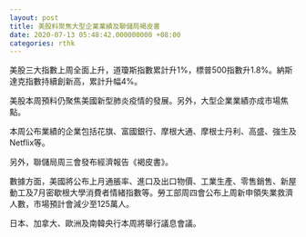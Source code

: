 ```yaml
---
layout: post
title: 美股料聚焦大型企業業績及聯儲局褐皮書
date: 2020-07-13 05:48:42.000000000 +08:00
categories: rthk
---
```


美股三大指數上周全面上升，道瓊斯指數累計升1%，標普500指數升1.8%。納斯達克指數持續創新高，累計升幅4%。

美股本周預料仍聚焦美國新型肺炎疫情的發展。另外，大型企業業績亦成市場焦點。

本周公布業績的企業包括花旗、富國銀行、摩根大通、摩根士丹利、高盛、強生及Netflix等。

另外，聯儲局周三會發布經濟報告《褐皮書》。

數據方面，美國將公布上月通脹率、進口及出口物價、工業生產、零售銷售、新屋動工及7月密歇根大學消費者情緒指數等。勞工部周四會公布上周新申領失業救濟人數，市場預計會減少至125萬人。

日本、加拿大、歐洲及南韓央行本周將舉行議息會議。
